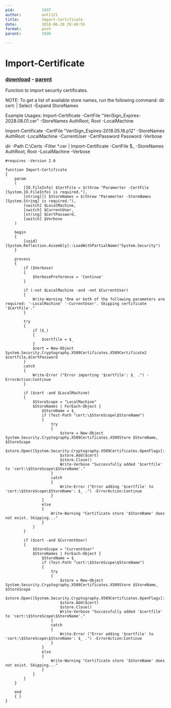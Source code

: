 ```yaml
---
pid:            1937
author:         anti121
title:          Import-Certificate
date:           2010-06-28 20:48:55
format:         posh
parent:         1936

---
```


# Import-Certificate

### [download](Scripts\1937.ps1) - [parent](Scripts\1936.md)

Function to import security certificates.

NOTE: To get a list of available store names, run the following command: 
dir cert: | Select -Expand StoreNames

Example Usages:
Import-Certificate -CertFile "VeriSign_Expires-2028.08.01.cer" -StoreNames AuthRoot, Root -LocalMachine

Import-Certificate -CertFile "VeriSign_Expires-2018.05.18.p12" -StoreNames AuthRoot -LocalMachine -CurrentUser -CertPassword Password -Verbose

dir -Path C:\Certs -Filter *.cer | Import-Certificate -CertFile $_ -StoreNames AuthRoot, Root -LocalMachine -Verbose

```posh
#requires -Version 2.0

function Import-Certificate
{
	param
	(
		[IO.FileInfo] $CertFile = $(throw "Paramerter -CertFile [System.IO.FileInfo] is required."),
		[string[]] $StoreNames = $(throw "Paramerter -StoreNames [System.String] is required."),
		[switch] $LocalMachine,
		[switch] $CurrentUser,
		[string] $CertPassword,
		[switch] $Verbose
	)
	
	begin
	{
		[void][System.Reflection.Assembly]::LoadWithPartialName("System.Security")
	}
	
	process 
	{
        if ($Verbose)
		{
            $VerbosePreference = 'Continue'
        }
    
		if (-not $LocalMachine -and -not $CurrentUser)
		{
			Write-Warning "One or both of the following parameters are required: '-LocalMachine' '-CurrentUser'. Skipping certificate '$CertFile'."
		}

		try
		{
			if ($_)
            {
                $certfile = $_
            }
            $cert = New-Object System.Security.Cryptography.X509Certificates.X509Certificate2 $certfile,$CertPassword
		}
		catch
		{
			Write-Error ("Error importing '$certfile': $_ .") -ErrorAction:Continue
		}
			
		if ($cert -and $LocalMachine)
		{
			$StoreScope = "LocalMachine"
			$StoreNames | ForEach-Object {
				$StoreName = $_
				if (Test-Path "cert:\$StoreScope\$StoreName")
				{
					try
					{
						$store = New-Object System.Security.Cryptography.X509Certificates.X509Store $StoreName, $StoreScope
						$store.Open([System.Security.Cryptography.X509Certificates.OpenFlags]::ReadWrite)
						$store.Add($cert)
						$store.Close()
						Write-Verbose "Successfully added '$certfile' to 'cert:\$StoreScope\$StoreName'."
					}
					catch
					{
						Write-Error ("Error adding '$certfile' to 'cert:\$StoreScope\$StoreName': $_ .") -ErrorAction:Continue
					}
				}
				else
				{
					Write-Warning "Certificate store '$StoreName' does not exist. Skipping..."
				}
			}
		}
		
		if ($cert -and $CurrentUser)
		{
			$StoreScope = "CurrentUser"
			$StoreNames | ForEach-Object {
				$StoreName = $_
				if (Test-Path "cert:\$StoreScope\$StoreName")
				{
					try
					{
						$store = New-Object System.Security.Cryptography.X509Certificates.X509Store $StoreName, $StoreScope
						$store.Open([System.Security.Cryptography.X509Certificates.OpenFlags]::ReadWrite)
						$store.Add($cert)
						$store.Close()
						Write-Verbose "Successfully added '$certfile' to 'cert:\$StoreScope\$StoreName'."
					}
					catch
					{
						Write-Error ("Error adding '$certfile' to 'cert:\$StoreScope\$StoreName': $_ .") -ErrorAction:Continue
					}
				}
				else
				{
					Write-Warning "Certificate store '$StoreName' does not exist. Skipping..."
				}
			}
		}
	}
	
	end
	{ }
}
```
